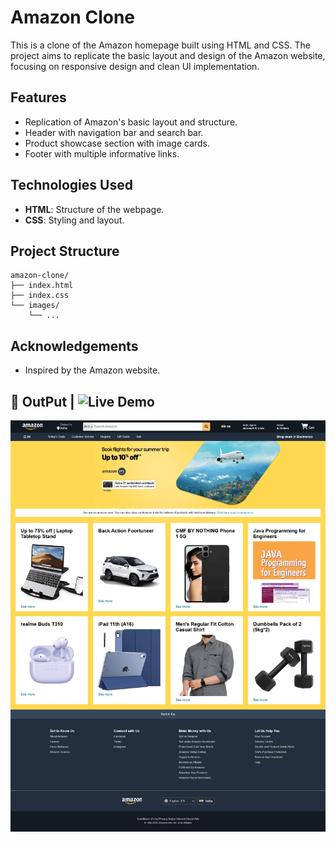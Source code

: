 # Amazon Clone

This is a clone of the Amazon homepage built using HTML and CSS. The project aims to replicate the basic layout and design of the Amazon website, focusing on responsive design and clean UI implementation.

## Features
- Replication of Amazon's basic layout and structure.
- Header with navigation bar and search bar.
- Product showcase section with image cards.
- Footer with multiple informative links.

## Technologies Used
- **HTML**: Structure of the webpage.
- **CSS**: Styling and layout.

## Project Structure
```
amazon-clone/
├── index.html
├── index.css
└── images/
    └── ...
```

## Acknowledgements
- Inspired by the Amazon website.

## 📸 OutPut | ![Live Demo](https://narayanjagtap.github.io/Amazon-clone/)
![Amazon Clone](Images/Amazon.png)
